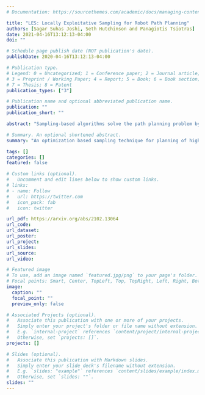 ```yaml
---
# Documentation: https://sourcethemes.com/academic/docs/managing-content/

title: "LES: Locally Exploitative Sampling for Robot Path Planning"
authors: [Sagar Suhas Joshi, Seth Hutchinson and Panagiotis Tsiotras]
date: 2021-04-16T13:12:13-04:00
doi: ""

# Schedule page publish date (NOT publication's date).
publishDate: 2020-04-16T13:12:13-04:00

# Publication type.
# Legend: 0 = Uncategorized; 1 = Conference paper; 2 = Journal article;
# 3 = Preprint / Working Paper; 4 = Report; 5 = Book; 6 = Book section;
# 7 = Thesis; 8 = Patent
publication_types: ["3"]

# Publication name and optional abbreviated publication name.
publication: ""
publication_short: ""

abstract: "Sampling-based algorithms solve the path planning problem by generating random samples in the search-space and incrementally growing a connectivity graph or a tree. Conventionally, the sampling strategy used in these algorithms is biased towards exploration to acquire information about the search-space. In contrast, this work proposes an optimization-based procedure that generates new samples to improve the cost-to-come value of vertices in a neighborhood. The application of proposed algorithm adds an exploitative-bias to sampling and results in a faster convergence 1 to the optimal solution compared to other state-of-the-art sampling techniques. This is demonstrated using benchmarking experiments performed for a variety of higher dimensional robotic planning tasks."

# Summary. An optional shortened abstract.
summary: "An optimization based sampling technique for planning of higher dimensional robots"

tags: []
categories: []
featured: false

# Custom links (optional).
#   Uncomment and edit lines below to show custom links.
# links:
# - name: Follow
#   url: https://twitter.com
#   icon_pack: fab
#   icon: twitter

url_pdf: https://arxiv.org/abs/2102.13064
url_code:
url_dataset:
url_poster:
url_project:
url_slides:
url_source:
url_video: 

# Featured image
# To use, add an image named `featured.jpg/png` to your page's folder. 
# Focal points: Smart, Center, TopLeft, Top, TopRight, Left, Right, BottomLeft, Bottom, BottomRight.
image:
  caption: ""
  focal_point: ""
  preview_only: false

# Associated Projects (optional).
#   Associate this publication with one or more of your projects.
#   Simply enter your project's folder or file name without extension.
#   E.g. `internal-project` references `content/project/internal-project/index.md`.
#   Otherwise, set `projects: []`.
projects: []

# Slides (optional).
#   Associate this publication with Markdown slides.
#   Simply enter your slide deck's filename without extension.
#   E.g. `slides: "example"` references `content/slides/example/index.md`.
#   Otherwise, set `slides: ""`.
slides: ""
---
```

